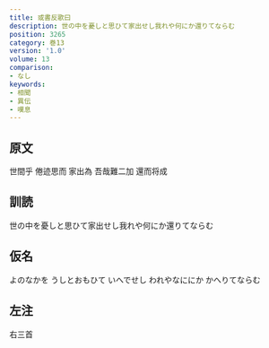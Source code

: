 ```yaml
---
title: 或書反歌曰
description: 世の中を憂しと思ひて家出せし我れや何にか還りてならむ
position: 3265
category: 巻13
version: '1.0'
volume: 13
comparison:
- なし
keywords:
- 相聞
- 異伝
- 嘆息
---
```


## 原文

世間乎 倦迹思而 家出為 吾哉難二加 還而将成

## 訓読

世の中を憂しと思ひて家出せし我れや何にか還りてならむ

## 仮名

よのなかを うしとおもひて いへでせし われやなににか かへりてならむ

## 左注

右三首
